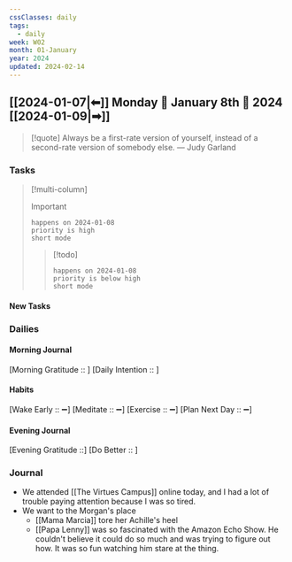 ```yaml
---
cssClasses: daily
tags:
  - daily
week: W02
month: 01-January
year: 2024
updated: 2024-02-14
---
```


## [[2024-01-07|⬅]] Monday 🔹 January 8th 🔹 2024 [[2024-01-09|➡]]

> [!quote] Always be a first-rate version of yourself, instead of a second-rate version of somebody else.
> — Judy Garland

### Tasks

> [!multi-column]
> 
> > [!important]
> > ```tasks
> > happens on 2024-01-08
> > priority is high
> > short mode
> > ```
> 
> > [!todo]
> > ```tasks
> > happens on 2024-01-08
> > priority is below high
> > short mode
> > ```

#### New Tasks

###  Dailies

#### Morning Journal
[Morning Gratitude :: ]
[Daily Intention :: ]

#### Habits
[Wake Early :: ➖]
[Meditate :: ➖]
[Exercise :: ➖]
[Plan Next Day :: ➖]

#### Evening Journal
[Evening Gratitude ::]
[Do Better :: ]

### Journal

- We attended [[The Virtues Campus]] online today, and I had a lot of trouble paying attention because I was so tired.
- We want to the Morgan's place
	- [[Mama Marcia]] tore her Achille's heel
	- [[Papa Lenny]] was so fascinated with the Amazon Echo Show. He couldn't believe it could do so much and was trying to figure out how. It was so fun watching him stare at the thing.
